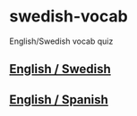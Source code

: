# swedish-vocab
English/Swedish vocab quiz

## [English / Swedish](https://swedish-phrase-book.herokuapp.com/swedish)

## [English / Spanish](https://swedish-phrase-book.herokuapp.com/swedish)
